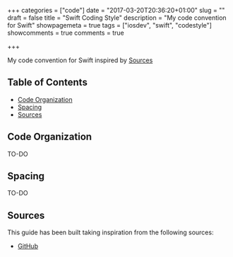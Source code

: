 +++
categories = ["code"]
date = "2017-03-20T20:36:20+01:00"
slug = ""
draft = false
title = "Swift Coding Style"
description = "My code convention for Swift"
showpagemeta = true
tags = ["iosdev", "swift", "codestyle"]
showcomments = true
comments = true

+++

My code convention for Swift inspired by [Sources](#sources)

## Table of Contents

* [Code Organization](code/swift-codestyle/#code-organization)
* [Spacing](code/swift-codestyle/#spacing)
* [Sources](code/swift-codestyle/#sources)

## Code Organization

TO-DO

## Spacing

TO-DO

## Sources
This guide has been built taking inspiration from the following sources:

* [GitHub](https://github.com/github/swift-style-guide)

